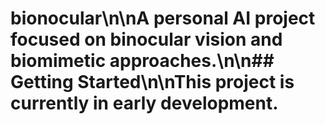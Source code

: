 # bionocular\n\nA personal AI project focused on binocular vision and biomimetic approaches.\n\n## Getting Started\n\nThis project is currently in early development.
